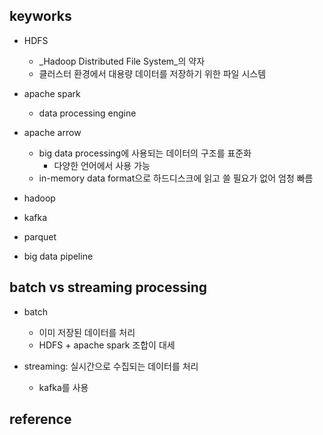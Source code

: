 ## keyworks

  - HDFS
    - _Hadoop Distributed File System_의 약자
    - 클러스터 환경에서 대용량 데이터를 저장하기 위한 파일 시스템

  - apache spark
    - data processing engine

  - apache arrow
    - big data processing에 사용되는 데이터의 구조를 표준화
      - 다양한 언어에서 사용 가능
    - in-memory data format으로 하드디스크에 읽고 쓸 필요가 없어 엄청 빠름

  - hadoop
  - kafka
  - parquet
  - big data pipeline


## batch vs streaming processing

  - batch
    - 이미 저장된 데이터를 처리
    - HDFS + apache spark 조합이 대세

  - streaming: 실시간으로 수집되는 데이터를 처리
    - kafka를 사용

## reference

